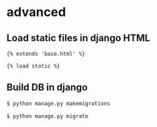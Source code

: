 # advanced

## Load static files in django HTML

```django
{% extends 'base.html' %}

{% load static %}
```

## Build DB in django

```bash
$ python manage.py makemigrations

$ python manage.py migrate
```
